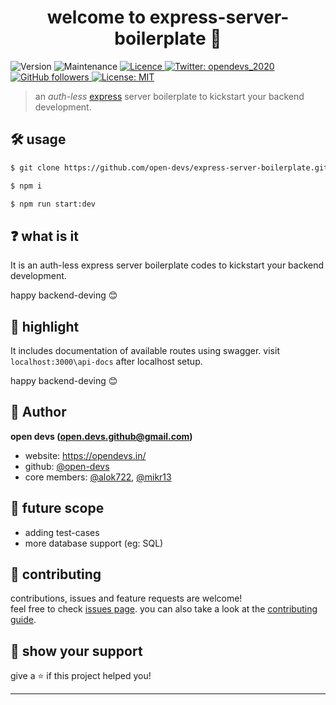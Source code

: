 <h1 align="center">welcome to express-server-boilerplate 👋</h1>
<p>
  <img alt="Version" src="https://img.shields.io/badge/version-1.0.0-blue.svg?cacheSeconds=2592000" />
  <img alt="Maintenance" src="https://img.shields.io/badge/Maintained-yes-blue.svg" />
  <a href="https://github.com/open-devs/express-server-boilerplate/blob/main/LICENSE" target="_blank">
    <img alt="Licence" src="https://img.shields.io/badge/License-MIT-blue.svg" />
  </a>
  <a href="https://twitter.com/opendevs_2020" target="_blank">
    <img alt="Twitter: opendevs_2020" src="https://img.shields.io/twitter/follow/opendevs_2020.svg?style=social" />
  </a>
  <a href="https://github.com/open-devs" target="_blank">
    <img alt="GitHub followers" src="https://img.shields.io/github/followers/open-devs?style=social">
  </a>
  <a href="#" target="_blank">
    <img alt="License: MIT" src="https://img.shields.io/badge/License-MIT-yellow.svg" />
  </a>
</p>

> an *auth-less* [express](https://expressjs.com/) server boilerplate to kickstart your backend development.

## 🛠 usage

```sh
$ git clone https://github.com/open-devs/express-server-boilerplate.git

$ npm i

$ npm run start:dev
```

## ❓ what is it

It is an auth-less express server boilerplate codes to kickstart your backend development.

happy backend-deving 😊

## 📝 highlight

It includes documentation of available routes using swagger. visit ```localhost:3000\api-docs``` after localhost setup.

happy backend-deving 😊

## 🕺 Author

**open devs (open.devs.github@gmail.com)**

* website: https://opendevs.in/
* github: [@open-devs](https://github.com/open-devs)
* core members: [@alok722](https://github.com/alok722), [@mikr13](https://github.com/mikr13)

## 🚀 future scope

* adding test-cases
* more database support (eg: SQL)

## 🤝 contributing

contributions, issues and feature requests are welcome!<br />feel free to check [issues page](). you can also take a look at the [contributing guide](https://github.com/open-devs/express-server-boilerplate/blob/main/CONTRIBUTING.md).

## 🙌 show your support

give a ⭐️ if this project helped you!


***